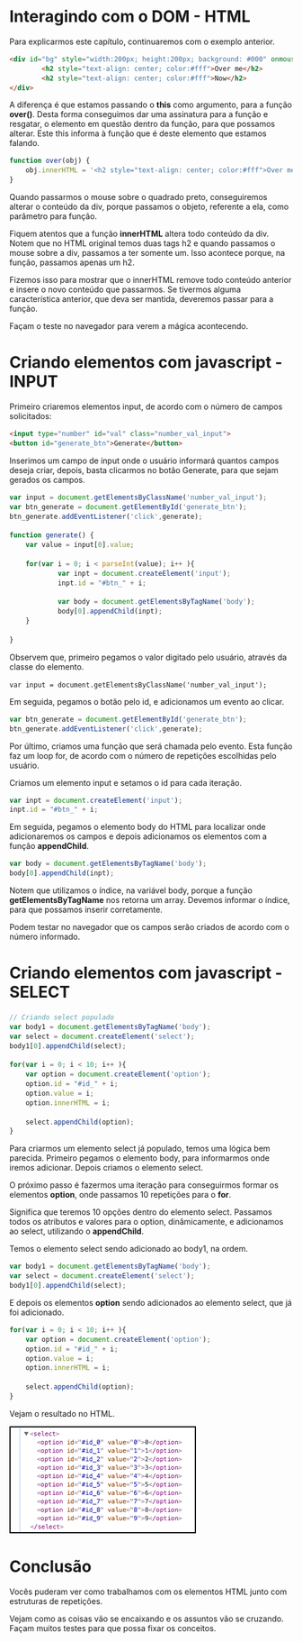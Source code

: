 # Interagindo com o DOM - HTML

Para explicarmos este capítulo, continuaremos com o exemplo anterior.

```html
<div id="bg" style="width:200px; height:200px; background: #000" onmouseover="over(this)">
        <h2 style="text-align: center; color:#fff">Over me</h2>
        <h2 style="text-align: center; color:#fff">Now</h2>
</div>
```

A diferença é que estamos passando o **this** como argumento, para a função **over()**. Desta forma conseguimos dar uma assinatura para a função e resgatar, o elemento em questão dentro da função, para que possamos alterar. Este this informa à função que é deste elemento que estamos falando.

```javascript
function over(obj) {
    obj.innerHTML = '<h2 style="text-align: center; color:#fff">Over me JS</h2>;'
}
```

Quando passarmos o mouse sobre o quadrado preto, conseguiremos alterar o conteúdo da div, porque passamos o objeto, referente a ela, como parâmetro para função.

Fiquem atentos que a função **innerHTML** altera todo conteúdo da div. Notem que no HTML original temos duas tags h2 e quando passamos o mouse sobre a div, passamos a ter somente um. Isso acontece porque, na função, passamos apenas um h2.

Fizemos isso para mostrar que o innerHTML remove todo conteúdo anterior e insere o novo conteúdo que passarmos. Se tivermos alguma característica anterior, que deva ser mantida, deveremos passar para a função.

Façam o teste no navegador para verem a mágica acontecendo.

# Criando elementos com javascript - INPUT

Primeiro criaremos elementos input, de acordo com o número de campos solicitados:

```html
<input type="number" id="val" class="number_val_input">
<button id="generate_btn">Generate</button>
```

Inserimos um campo de input onde o usuário informará quantos campos deseja criar, depois, basta clicarmos no botão Generate, para que sejam gerados os campos.

```javascript
var input = document.getElementsByClassName('number_val_input');
var btn_generate = document.getElementById('generate_btn');
btn_generate.addEventListener('click',generate);

function generate() {
    var value = input[0].value;

    for(var i = 0; i < parseInt(value); i++ ){
            var inpt = document.createElement('input');
            inpt.id = "#btn_" + i;

            var body = document.getElementsByTagName('body');
            body[0].appendChild(inpt);
    }

}
```

Observem que, primeiro pegamos o valor digitado pelo usuário, através da classe do elemento.

`var input = document.getElementsByClassName('number_val_input');`

Em seguida, pegamos o botão pelo id, e adicionamos um evento ao clicar.

```javascript
var btn_generate = document.getElementById('generate_btn');
btn_generate.addEventListener('click',generate);
```

Por último, criamos uma função que será chamada pelo evento. Esta função faz um loop for, de acordo com o número de repetições escolhidas pelo usuário.

Criamos um elemento input e setamos o id para cada iteração.

```javascript
var inpt = document.createElement('input');
inpt.id = "#btn_" + i;
```

Em seguida, pegamos o elemento body do HTML para localizar onde adicionaremos os campos e depois adicionamos os elementos com a função **appendChild**.

```javascript
var body = document.getElementsByTagName('body');
body[0].appendChild(inpt);
```

Notem que utilizamos o índice, na variável body, porque a função **getElementsByTagName** nos retorna um array. Devemos informar o índice, para que possamos inserir corretamente.

Podem testar no navegador que os campos serão criados de acordo com o número informado.

# Criando elementos com javascript - SELECT

```javascript
// Criando select populado
var body1 = document.getElementsByTagName('body');
var select = document.createElement('select');
body1[0].appendChild(select);

for(var i = 0; i < 10; i++ ){
    var option = document.createElement('option');
    option.id = "#id_" + i;
    option.value = i;
    option.innerHTML = i;

    select.appendChild(option);
}
```

Para criarmos um elemento select já populado, temos uma lógica bem parecida. Primeiro pegamos o elemento body, para informarmos onde iremos adicionar. Depois criamos o elemento select.

O próximo passo é fazermos uma iteração para conseguirmos formar os elementos **option**, onde passamos 10 repetições para o **for**.

Significa que teremos 10 opções dentro do elemento select. Passamos todos os atributos e valores para o option, dinâmicamente, e adicionamos ao select, utilizando o **appendChild**.

Temos o elemento select sendo adicionado ao body1, na ordem.

```javascript
var body1 = document.getElementsByTagName('body');
var select = document.createElement('select');
body1[0].appendChild(select);
```

E depois os elementos **option** sendo adicionados ao elemento select, que já foi adicionado.

```javascript
for(var i = 0; i < 10; i++ ){
    var option = document.createElement('option');
    option.id = "#id_" + i;
    option.value = i;
    option.innerHTML = i;

    select.appendChild(option);
}
```

Vejam o resultado no HTML.

![select_html](./images/select_html.png "select_html")

# Conclusão

Vocês puderam ver como trabalhamos com os elementos HTML junto com estruturas de repetições.

Vejam como as coisas vão se encaixando e os assuntos vão se cruzando. Façam muitos testes para que possa fixar os conceitos. 